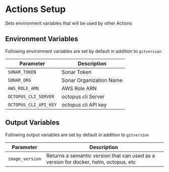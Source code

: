 # Actions Setup

Sets environment variables that will be used by other Actions

## Environment Variables

Following environment variables are set by default in addition to `gitversion`

| Parameter             | Description             |
| --------------------- | ----------------------- |
| `SONAR_TOKEN`         | Sonar Token             |
| `SONAR_ORG`           | Sonar Organization Name |
| `AWS_ROLE_ARN`        | AWS Role ARN            |
| `OCTOPUS_CLI_SERVER`  | octopus cli Server      |
| `OCTOPUS_CLI_API_KEY` | octopus cli API key     |

## Output Variables

Following output variables are set by default in addition to `gitversion`

| Parameter       | Description                                                                          |
| --------------- | ------------------------------------------------------------------------------------ |
| `image_version` | Returns a semantic version that can used as a version for docker, helm, octopus, etc |
